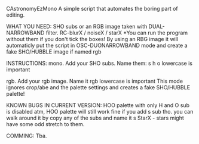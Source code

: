 CAstronomyEzMono A simple script that automates the boring part of editing.

WHAT YOU NEED: SHO subs or an RGB image taken with DUAL-NARROWBAND filter. RC-blurX / noiseX / starX *You can run the program without them if you don't tick the boxes! By using an RBG image it will automaticly put the script in OSC-DUONARROWBAND mode and create a fake SHO/HUBBLE image if named rgb

INSTRUCTIONS: mono. Add your SHO subs. Name them: s h o lowercase is important

rgb. Add your rgb image. Name it rgb lowercase is important This mode ignores crop/abe and the palette settings and creates a fake SHO/HUBBLE palette!

KNOWN BUGS IN CURRENT VERSION: HOO palette with only H and O sub is disabled atm, HOO palette will still work fine if you add s sub tho. you can walk around it by copy any of the subs and name it s StarX - stars might have some odd stretch to them.

COMMING: Tba.
